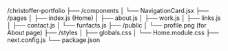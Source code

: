 /christoffer-portfolio
├── /components
│   └── NavigationCard.jsx
├── /pages
│   ├── index.js         (Home)
│   ├── about.js
│   ├── work.js
│   ├── links.js
│   ├── contact.js
│   └── funfacts.js
├── /public
│   └── profile.png (for About page)
├── /styles
│   ├── globals.css
│   └── Home.module.css
├── next.config.js
└── package.json
